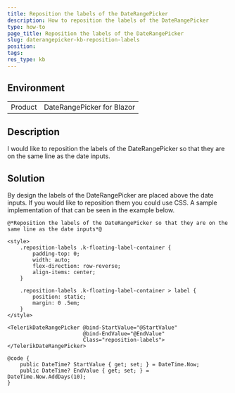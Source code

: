 ```yaml
---
title: Reposition the labels of the DateRangePicker
description: How to reposition the labels of the DateRangePicker
type: how-to
page_title: Reposition the labels of the DateRangePicker
slug: daterangepicker-kb-reposition-labels
position:
tags:
res_type: kb
---
```


## Environment
<table>
	<tbody>
		<tr>
			<td>Product</td>
			<td>DateRangePicker for Blazor</td>
		</tr>
	</tbody>
</table>


## Description

I would like to reposition the labels of the DateRangePicker so that they are on the same line as the date inputs.


## Solution

By design the labels of the DateRangePicker are placed above the date inputs. If you would like to reposition them you could use CSS. A sample implementation of that can be seen in the example below.

````CSHTML
@*Reposition the labels of the DateRangePicker so that they are on the same line as the date inputs*@

<style>
    .reposition-labels .k-floating-label-container {
        padding-top: 0;
        width: auto;
        flex-direction: row-reverse;
        align-items: center;
    }
    
    .reposition-labels .k-floating-label-container > label {
        position: static;
        margin: 0 .5em;
    }
</style>

<TelerikDateRangePicker @bind-StartValue="@StartValue"
                        @bind-EndValue="@EndValue"
                        Class="reposition-labels">
</TelerikDateRangePicker>

@code {
    public DateTime? StartValue { get; set; } = DateTime.Now;
    public DateTime? EndValue { get; set; } = DateTime.Now.AddDays(10);
}
````
